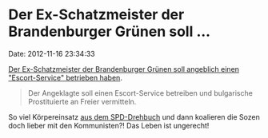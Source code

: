Der Ex-Schatzmeister der Brandenburger Grünen soll \...
=======================================================

Date: 2012-11-16 23:34:33

[Der Ex-Schatzmeister der Brandenburger Grünen soll angeblich einen
\"Escort-Service\" betrieben
haben](http://www.tagesspiegel.de/berlin/brandenburg/prozess-unterbrochen-angeklagter-gruenen-politiker-soll-escort-service-betreiben/7392396.html).

> Der Angeklagte soll einen Escort-Service betreiben und bulgarische
> Prostituierte an Freier vermitteln.

So viel Körpereinsatz [aus dem
SPD-Drehbuch](http://de.wikipedia.org/wiki/VW-Korruptionsaff%C3%A4re)
und dann koalieren die Sozen doch lieber mit den Kommunisten?! Das Leben
ist ungerecht!
